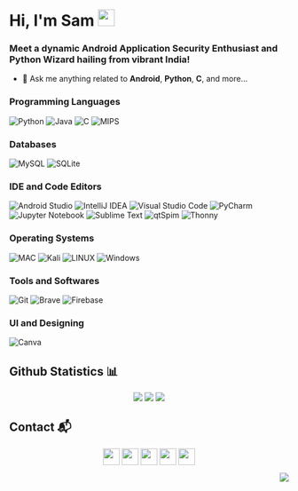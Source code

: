 # Hi, I'm Sam <img width="30px" height="30px" src="https://media.tenor.com/images/3b388fe03da271d2674faf85eb7c3fcd/tenor.gif" />
### Meet a dynamic Android Application Security Enthusiast and Python Wizard hailing from vibrant India!

- 💬 Ask me anything related to **Android**, **Python**, **C**, and more...

### Programming Languages

![Python](https://img.shields.io/badge/python-3670A0?style=for-the-badge&logo=python&logoColor=ffdd54) ![Java](https://img.shields.io/badge/java-%23ED8B00.svg?style=for-the-badge&logo=java&logoColor=white) ![C](https://img.shields.io/badge/c-%2300599C.svg?style=for-the-badge&logo=c&logoColor=white) ![MIPS](https://img.shields.io/badge/MIPS-8A2BE2.svg?style=for-the-badge)

### Databases

![MySQL](https://img.shields.io/badge/MySQL-00000F?style=for-the-badge&logo=mysql&logoColor=white) ![SQLite](https://img.shields.io/badge/sqlite-%2307405e.svg?style=for-the-badge&logo=sqlite&logoColor=white)

### IDE and Code Editors

![Android Studio](https://img.shields.io/badge/Android%20Studio-3DDC84.svg?style=for-the-badge&logo=android-studio&logoColor=white) ![IntelliJ IDEA](https://img.shields.io/badge/IntelliJIDEA-000000.svg?style=for-the-badge&logo=intellij-idea&logoColor=white) ![Visual Studio Code](https://img.shields.io/badge/Visual%20Studio%20Code-0078d7.svg?style=for-the-badge&logo=visual-studio-code&logoColor=white) ![PyCharm](https://img.shields.io/badge/pycharm-143?style=for-the-badge&logo=pycharm&logoColor=black&color=black&labelColor=green) ![Jupyter Notebook](https://img.shields.io/badge/jupyter-%23FA0F00.svg?style=for-the-badge&logo=jupyter&logoColor=white) ![Sublime Text](https://img.shields.io/badge/sublime_text-%23575757.svg?style=for-the-badge&logo=sublime-text&logoColor=important) ![qtSpim](https://img.shields.io/badge/qtSpim-8A2BE2?style=for-the-badge) ![Thonny](https://img.shields.io/badge/thonny-%23575757.svg?style=for-the-badge&logo=thonny&logoColor=important) 

### Operating Systems 

![MAC](https://img.shields.io/badge/Mac-000000?style=for-the-badge&logo=macOS&logoColor=white) ![Kali](https://img.shields.io/badge/Kali-557C94.svg?style=for-the-badge&logo=kali-linux&logoColor=black) ![LINUX](https://img.shields.io/badge/Linux-FCC624?style=for-the-badge&logo=linux&logoColor=black) ![Windows](https://img.shields.io/badge/Windows-0078D6?style=for-the-badge&logo=windows&logoColor=red)

### Tools and Softwares

![Git](https://img.shields.io/badge/git-%23F05033.svg?style=for-the-badge&logo=git&logoColor=white) ![Brave](https://img.shields.io/badge/brave-%FB542B.svg?style=for-the-badge&logo=brave) ![Firebase](https://img.shields.io/badge/firebase-%23039BE5.svg?style=for-the-badge&logo=firebase)

### UI and Designing

![Canva](https://img.shields.io/badge/Canva-%2300C4CC.svg?style=for-the-badge&logo=Canva&logoColor=white) 

## Github Statistics :bar_chart:
<p align="center">
<img src="https://github-readme-stats.vercel.app/api?username=sam-mg&hide_border=false&show_icons=true&theme=transparent&hide=issues&rank_icon=github&cache_seconds=21600"/>
<img src="https://github-readme-streak-stats.herokuapp.com/?user=sam-mg&hide_border=false&show_icons=true&theme=transparent&cache_seconds=21600"/>
<img src="https://github-readme-stats.vercel.app/api/top-langs/?username=sam-mg&hide_border=false&show_icons=true&theme=transparent&cache_seconds=21600"/>
<!-- <img src="https://github-readme-stats.vercel.app/api/wakatime?username=sam-mg"/> -->
</p>

## Contact :mailbox_with_mail:
<p align="center">
<a href="https://x.com/sam_mg_"><img src="https://img.shields.io/badge/X-000000?style=for-the-badge&logo=x&logoColor=white" height="30" align="center"/></a>
<a href="https://linkedin.com/in/sam-mg-/"><img src="https://img.shields.io/badge/LinkedIn-0077B5?style=for-the-badge&logo=linkedin&logoColor=white" height="30" align="center" /></a>
<a href="https://instagram.com/sam.mg__/" target="blank"><img align="center" src="https://img.shields.io/badge/Instagram-E4405F?style=for-the-badge&logo=instagram&logoColor=white" height="30" /></a>
<a href="https://discordapp.com/users/821692500670021652" target="blank"><img align="center" src="https://img.shields.io/badge/Discord-5865F2?style=for-the-badge&logo=discord&logoColor=white" height="30" /></a>
<a href="mailto:sammgharish@gmail.com" target="blank"><img align="center" src="https://img.shields.io/badge/Gmail-D14836?style=for-the-badge&logo=gmail&logoColor=white" height="30"/></a>
</p>

<p align="right"> <img src="https://visitcount.itsvg.in/api?id=sam-mg&label=Profile%20Views&color=12&icon=0&pretty=true"/> </p>